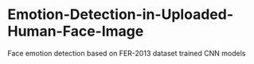 # Emotion-Detection-in-Uploaded-Human-Face-Image
Face emotion detection based on FER-2013 dataset trained CNN models
